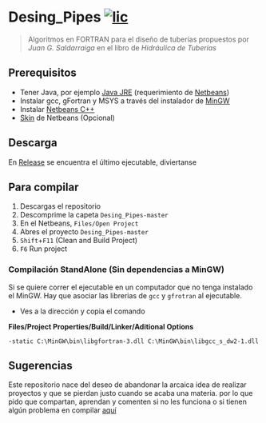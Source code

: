 # Desing_Pipes  [![lic](https://img.shields.io/badge/Licence-MIT-blue.svg)](LICENSE)
> Algoritmos en FORTRAN para el diseño de tuberías propuestos por *Juan G. Saldarraiga* en el libro de *Hidráulica de Tuberías*


## Prerequisitos
 - Tener Java, por ejemplo [Java JRE] (requerimiento de [Netbeans])
 - Instalar gcc, gFortran y MSYS a través del instalador de [MinGW]
 - Instalar [Netbeans C++]
 - [Skin] de Netbeans (Opcional)
 
## Descarga
 En [Release] se encuentra el último ejecutable, diviertanse

## Para compilar

 1. Descargas el repositorio
 2. Descomprime la capeta `Desing_Pipes-master`
 3. En el Netbeans, `Files/Open Project`
 4. Abres el proyecto `Desing_Pipes-master`
 8. `Shift`+`F11` (Clean and Build Project)
 9. `F6` Run project

### Compilación StandAlone (Sin dependencias a MinGW)
Si se quiere correr el ejecutable en un computador que no tenga instalado el MinGW. Hay que asociar las librerias de `gcc` y `gfrotran` al ejecutable. 

 - Ves a la dirección y copia el comando

**Files/Project Properties/Build/Linker/Aditional Options**

	-static C:\MinGW\bin\libgfortran-3.dll C:\MinGW\bin\libgcc_s_dw2-1.dll

## Sugerencias
Este repositorio nace del deseo de abandonar la arcaica idea de realizar proyectos y que se pierdan justo cuando se acaba una materia. por lo que pido que compartan, aprendan y comenten si no les funciona o si tienen algún problema en compilar [aquí](https://github.com/Athesto/Desing_Pipes/issues)

[Release]: https://github.com/Athesto/Desing_Pipes/releases
[Netbeans]: https://netbeans.org/community/releases/82/install.html#requiredsoftware
[licence]: http://google.com
[Java JRE]: http://www.oracle.com/technetwork/java/javase/downloads/index.html
[MinGW]: http://www.mingw.org/
[Netbeans C++]: https://netbeans.org/downloads/
[Skin]: http://plugins.netbeans.org/plugin/62424/darcula-laf-for-netbeans

